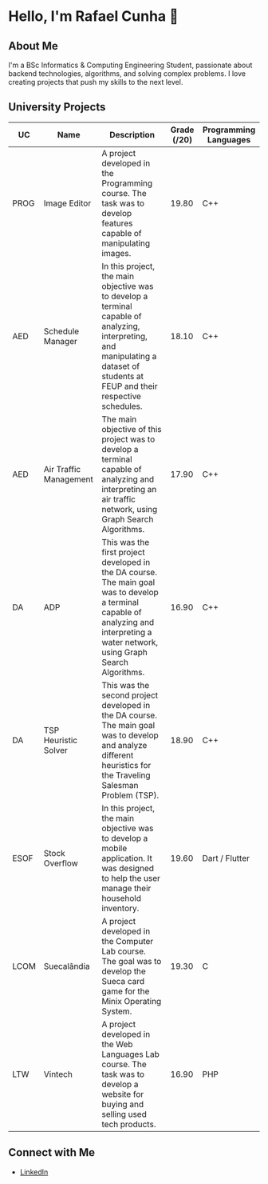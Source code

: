 # Hello, I'm Rafael Cunha 👋

## About Me
I'm a BSc Informatics & Computing Engineering Student, passionate about backend technologies, algorithms, and solving complex problems. I love creating projects that push my skills to the next level.


## University Projects

| UC       | Name                    | Description                                                                                                          | Grade (/20) | Programming Languages |
|----------|-------------------------|----------------------------------------------------------------------------------------------------------------------|-------------|-----------------------|
| PROG     | Image Editor            | A project developed in the Programming course. The task was to develop features capable of manipulating images.      | 19.80       | C++      |
| AED      | Schedule Manager    | In this project, the main objective was to develop a terminal capable of analyzing, interpreting, and manipulating a dataset of students at FEUP and their respective schedules. | 18.10       | C++        |
| AED      | Air Traffic Management  | The main objective of this project was to develop a terminal capable of analyzing and interpreting an air traffic network, using Graph Search Algorithms. | 17.90       | C++        |
| DA       | ADP                      | This was the first project developed in the DA course. The main goal was to develop a terminal capable of analyzing and interpreting a water network, using Graph Search Algorithms. | 16.90       | C++        |
| DA       | TSP Heuristic Solver     | This was the second project developed in the DA course. The main goal was to develop and analyze different heuristics for the Traveling Salesman Problem (TSP). | 18.90       | C++       |
| ESOF     | Stock Overflow           | In this project, the main objective was to develop a mobile application. It was designed to help the user manage their household inventory. | 19.60       | Dart / Flutter        |
| LCOM     | Suecalândia              | A project developed in the Computer Lab course. The goal was to develop the Sueca card game for the Minix Operating System. | 19.30       | C       |
| LTW      | Vintech                  | A project developed in the Web Languages Lab course. The task was to develop a website for buying and selling used tech products. | 16.90       | PHP       |



## Connect with Me
- [LinkedIn](https://www.linkedin.com/in/rafael-cunha-150955203/)
